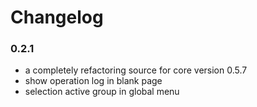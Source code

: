 # Changelog

### 0.2.1

- a completely refactoring source for core version 0.5.7
- show operation log in blank page
- selection active group in global menu